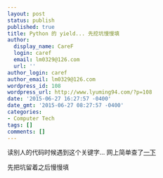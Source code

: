 ```yaml
---
layout: post
status: publish
published: true
title: Python 的 yield... 先挖坑慢慢填
author:
  display_name: CareF
  login: caref
  email: lm0329@126.com
  url: ''
author_login: caref
author_email: lm0329@126.com
wordpress_id: 108
wordpress_url: http://www.lyuming94.com/?p=108
date: '2015-06-27 16:27:57 -0400'
date_gmt: '2015-06-27 08:27:57 -0400'
categories:
- Computer Tech
tags: []
comments: []
---
```

读别人的代码时候遇到这个关键字... 网上简单查了[一下](http:\\pyzh.readthedocs.org\en\latest\the-python-yield-keyword-explained.html)

先把坑留着之后慢慢填
